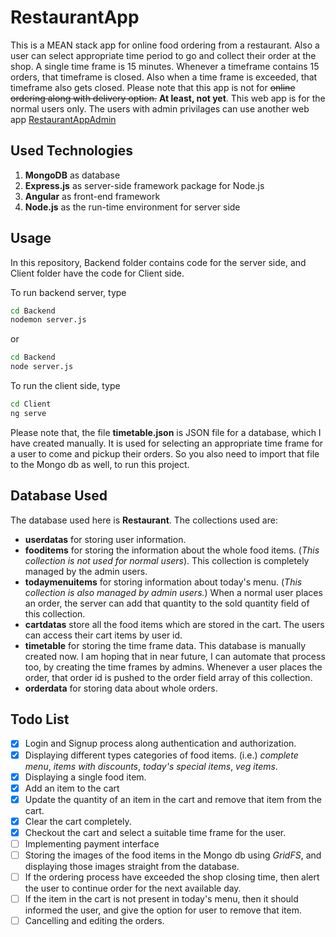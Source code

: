# RestaurantApp

This is a MEAN stack app for online food ordering from a restaurant. Also a user can select appropriate time period to go and collect their order at the shop. A single time frame is 15 minutes. Whenever a timeframe contains 15 orders, that timeframe is closed. Also when a time frame is exceeded, that timeframe also gets closed. Please note that this app is not for ~~online ordering along with delivery option.~~ **At least, not yet**. This web app is for the normal users only. The users with admin privilages can use another web app [RestaurantAppAdmin](https://github.com/MikhilMC/RestaurantAppAdmin)

## Used Technologies

1. **MongoDB** as database
2. **Express.js** as server-side framework package for Node.js
3. **Angular** as front-end framework
4. **Node.js** as the run-time environment for server side

## Usage

In this repository, Backend folder contains code for the server side, and Client folder have the code for Client side.

To run backend server, type
```bash
cd Backend
nodemon server.js
```
or
```bash
cd Backend
node server.js
```

To run the client side, type
```bash
cd Client
ng serve
```
Please note that, the file **timetable.json** is JSON file for a database, which I have created manually.
It is used for selecting an appropriate time frame for a user to come and pickup their orders. So you also need to import that file to the Mongo db as well, to run this project.

## Database Used

The database used here is **Restaurant**. The collections used are:

* __userdatas__ for storing user information.
* __fooditems__ for storing the information about the whole food items. (_This collection is not used for normal users_). This collection is completely managed by the admin users.
* __todaymenuitems__ for storing information about today's menu. (_This collection is also managed by admin users._) When a normal user places an order, the server can add that quantity to the sold quantity field of this collection.
* __cartdatas__ store all the food items which are stored in the cart. The users can access their cart items by user id.
* __timetable__ for storing the time frame data. This database is manually created now. I am hoping that in near future, I can automate that process too, by creating the time frames by admins. Whenever a user places the order, that order id is pushed to the order field array of this collection.
* __orderdata__ for storing data about whole orders.

## Todo List

- [x] Login and Signup process along authentication and authorization.
- [x] Displaying different types categories of food items. (i.e.) _complete menu_, _items with discounts_, _today's special items_, _veg items_.
- [x] Displaying a single food item.
- [x] Add an item to the cart
- [x] Update the quantity of an item in the cart and remove that item from the cart.
- [x] Clear the cart completely.
- [x] Checkout the cart and select a suitable time frame for the user.
- [ ] Implementing payment interface
- [ ] Storing the images of the food items in the Mongo db using *GridFS*, and displaying those images  straight from the database.
- [ ] If the ordering process have exceeded the shop closing time, then alert the user to continue order for the next available day.
- [ ] If the item in the cart is not present in today's menu, then it should informed the user, and give the option for user to remove that item.
- [ ] Cancelling and editing the orders.